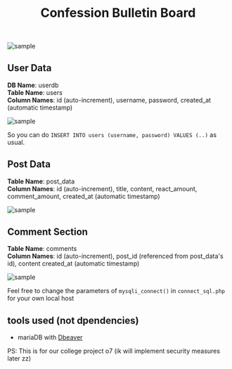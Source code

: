<h1 align="center">Confession Bulletin  Board</h1> <br>

![sample](https://i.imgur.com/SLLoTQm.png)

## User Data

**DB Name**: userdb <br>
**Table Name**: users <br>
**Column Names**: id (auto-increment), username, password, created_at (automatic timestamp)

![sample](https://i.imgur.com/ptEbhqr.png)

So you can do `INSERT INTO users (username, password) VALUES (..)` as usual. 

## Post Data

**Table Name**: post_data <br>
**Column Names**: id (auto-increment), title, content, react_amount, comment_amount, created_at (automatic timestamp)

![sample](https://i.imgur.com/XStXKkX.png)

## Comment Section

**Table Name**: comments <br>
**Column Names**: id (auto-increment), post_id (referenced from post_data's id), content created_at (automatic timestamp)

![sample](https://i.imgur.com/UaWsNpx.png)

Feel free to change the parameters of `mysqli_connect()` in `connect_sql.php` for your own local host

## tools used (not dpendencies)
- mariaDB with [Dbeaver](https://dbeaver.io/)

PS: This is for our college project o7 (ik will implement security measures later zz)
